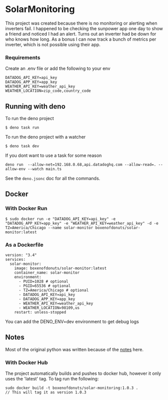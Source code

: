 # SolarMonitoring

This project was created because there is no monitoring or alerting when
inverters fail. I happened to be checking the sunpower app one day to show a
friend and noticed I had an alert. Turns out an inverter had be down for who
knows how long. As a bonus I can now track a bunch of metrics per inverter,
which is not possible using their app.

### Requirements

Create an .env file or add the following to your env

```
DATADOG_API_KEY=api_key
DATADOG_APP_KEY=app_key
WEATHER_API_KEY=weather_api_key
WEATHER_LOCATION=zip_code,country_code
```

## Running with deno

To run the deno project

`$ deno task run`

To run the deno project with a watcher

`$ deno task dev`

If you dont want to use a task for some reason

`deno run  --allow-net=192.168.0.68,api.datadoghq.com --allow-read=. --allow-env --watch main.ts`

See the `deno.jsonc` doc for all the commands.

## Docker

### With Docker Run

`$ sudo docker run -e "DATADOG_API_KEY=api_key" -e "DATADOG_APP_KEY=app_key" -e "WEATHER_API_KEY=weather_api_key" -d -e TZ=America/Chicago --name solar-monitor boxenofdonuts/solar-monitor:latest`

### As a Dockerfile

```
version: "3.4"
services:
  solar-monitor:
    image: boxenofdonuts/solar-monitor:latest
    container_name: solar-monitor
    environment:
      - PUID=1028 # optional
      - PGID=65536 # optional
      - TZ=America/Chicago # optional
      - DATADOG_API_KEY=api_key
      - DATADOG_APP_KEY=app_key
      - WEATHER_API_KEY=weather_api_key
      - WEATHER_LOCATION=98109,us
    restart: unless-stopped
```

You can add the DENO_ENV=dev environment to get debug logs

## Notes

Most of the original python was written because of the
[notes]([https://github.com/ginoledesma/sunpower-pvs-exporter/blob/master/sunpower_pvs_notes.md)
here.

### With Docker Hub

The project automatically builds and pushes to docker hub, however it only uses
the 'latest' tag. To tag run the following:

```
sudo docker build -t boxenofdonuts/solar-monitoring:1.0.3 .
// This will tag it as version 1.0.3
```
